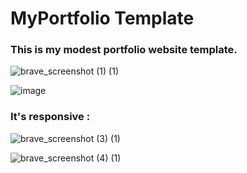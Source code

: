 # MyPortfolio Template

### **This is my modest portfolio website template.**

![brave_screenshot (1) (1)](https://github.com/user-attachments/assets/55dcda7a-3a23-47cf-840f-c3530e1a86cf)

![image](https://github.com/user-attachments/assets/74ce3a4b-fd4e-45b4-975f-7a2bf46217b6)


### **It's responsive :** 

![brave_screenshot (3) (1)](https://github.com/user-attachments/assets/8a825f90-36f6-4281-992c-7260789ad44e)



![brave_screenshot (4) (1)](https://github.com/user-attachments/assets/b9fd5b46-ac19-414a-b72c-80a5e067642e)
